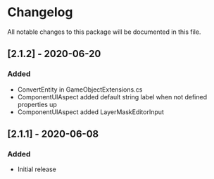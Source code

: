# Changelog
All notable changes to this package will be documented in this file.

## [2.1.2] - 2020-06-20
### Added 
- ConvertEntity in GameObjectExtensions.cs
- ComponentUIAspect added default string label when not defined properties up
- ComponentUIAspect added LayerMaskEditorInput

## [2.1.1] - 2020-06-08
### Added 
- Initial release